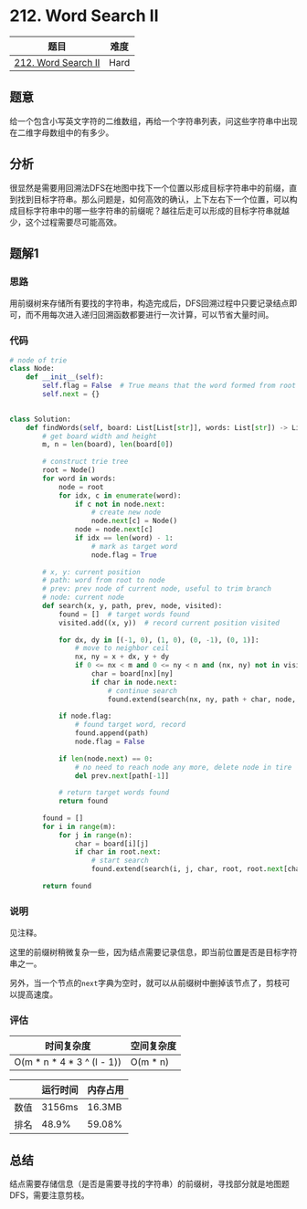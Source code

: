 # 212. Word Search II

| 题目 | 难度 |
| ---- | ---- |
| [212. Word Search II](https://leetcode.com/problems/word-search-ii/) | Hard |

## 题意

给一个包含小写英文字符的二维数组，再给一个字符串列表，问这些字符串中出现在二维字母数组中的有多少。

## 分析

很显然是需要用回溯法DFS在地图中找下一个位置以形成目标字符串中的前缀，直到找到目标字符串。那么问题是，如何高效的确认，上下左右下一个位置，可以构成目标字符串中的哪一些字符串的前缀呢？越往后走可以形成的目标字符串就越少，这个过程需要尽可能高效。

## 题解1

### 思路

用前缀树来存储所有要找的字符串，构造完成后，DFS回溯过程中只要记录结点即可，而不用每次进入递归回溯函数都要进行一次计算，可以节省大量时间。

### 代码

```python
# node of trie
class Node:
    def __init__(self):
        self.flag = False  # True means that the word formed from root to current node is a target word
        self.next = {}

        
class Solution:
    def findWords(self, board: List[List[str]], words: List[str]) -> List[str]:
        # get board width and height
        m, n = len(board), len(board[0])
        
        # construct trie tree
        root = Node()
        for word in words:
            node = root
            for idx, c in enumerate(word):
                if c not in node.next:
                    # create new node
                    node.next[c] = Node()
                node = node.next[c]
                if idx == len(word) - 1:
                    # mark as target word
                    node.flag = True
        
        # x, y: current position
        # path: word from root to node
        # prev: prev node of current node, useful to trim branch
        # node: current node
        def search(x, y, path, prev, node, visited):
            found = []  # target words found
            visited.add((x, y))  # record current position visited
            
            for dx, dy in [(-1, 0), (1, 0), (0, -1), (0, 1)]:
                # move to neighbor ceil
                nx, ny = x + dx, y + dy
                if 0 <= nx < m and 0 <= ny < n and (nx, ny) not in visited:
                    char = board[nx][ny]
                    if char in node.next:
                        # continue search
                        found.extend(search(nx, ny, path + char, node, node.next[char], set(visited)))
            
            if node.flag:
                # found target word, record
                found.append(path)
                node.flag = False
            
            if len(node.next) == 0:
                # no need to reach node any more, delete node in tire
                del prev.next[path[-1]]
            
            # return target words found
            return found
            
        found = []
        for i in range(m):
            for j in range(n):
                char = board[i][j]
                if char in root.next:
                    # start search
                    found.extend(search(i, j, char, root, root.next[char], set()))
        
        return found
```

### 说明

见注释。

这里的前缀树稍微复杂一些，因为结点需要记录信息，即当前位置是否是目标字符串之一。

另外，当一个节点的`next`字典为空时，就可以从前缀树中删掉该节点了，剪枝可以提高速度。

### 评估

| 时间复杂度 | 空间复杂度 |
| ---- | ---- |
| O(m * n * 4 * 3 ^ (l - 1)) | O(m * n) |

| | 运行时间 | 内存占用 |
| ---- | ---- | ---- |
| 数值 | 3156ms | 16.3MB |
| 排名 | 48.9% | 59.08% |

## 总结

结点需要存储信息（是否是需要寻找的字符串）的前缀树，寻找部分就是地图题DFS，需要注意剪枝。
